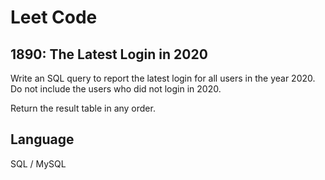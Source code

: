 # Leet Code

## 1890: The Latest Login in 2020

Write an SQL query to report the latest login for all users in the year 2020. Do not include the users who did not login in 2020.

Return the result table in any order.

## Language
SQL / MySQL
